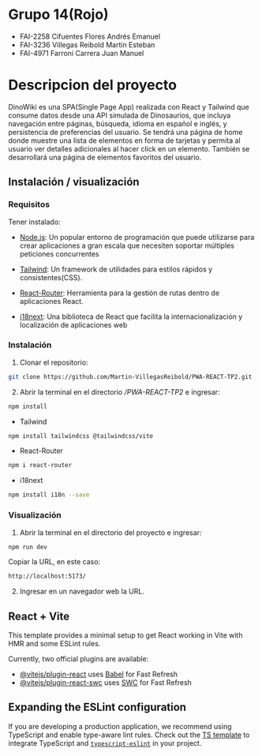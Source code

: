 # Grupo 14(Rojo)

- FAI-2258 Cifuentes Flores Andrés Emanuel
- FAI-3236 Villegas Reibold Martin Esteban
- FAI-4971 Farroni Carrera Juan Manuel

# Descripcion del proyecto

DinoWiki es una SPA(Single Page App) realizada con React y Tailwind que consume datos desde una API simulada de 
Dinosaurios, que incluya navegación entre páginas, búsqueda, idioma en español e inglés, y persistencia de 
preferencias del usuario. Se tendrá una página de home donde muestre una lista de elementos en forma de tarjetas 
y permita al usuario ver detalles adicionales al hacer click en un elemento. También se desarrollará una página 
de elementos favoritos del usuario.


## Instalación / visualización

### Requisitos

Tener instalado:

- [Node.js](https://nodejs.org/): Un popular entorno de programación que puede utilizarse para crear aplicaciones a gran escala que necesiten soportar múltiples peticiones concurrentes

- [Tailwind](https://tailwindcss.com): Un framework de utilidades para estilos rápidos y consistentes(CSS).

- [React-Router](https://reactrouter.com): Herramienta para la gestión de rutas dentro de aplicaciones React.

- [i18next](https://www.i18next.com): Una biblioteca de React que facilita la internacionalización y localización de aplicaciones web

### Instalación

1. Clonar el repositorio:

```bash
git clone https://github.com/Martin-VillegasReibold/PWA-REACT-TP2.git
```

2. Abrir la terminal en el directorio _/PWA-REACT-TP2_ e ingresar:

```bash
npm install
```
- Tailwind

```bash
npm install tailwindcss @tailwindcss/vite
```
- React-Router

```bash
npm i react-router
```
- i18next

```bash
npm install i18n --save
```

### Visualización

1. Abrir la terminal en el directorio del proyecto e ingresar:

```bash
npm run dev
```

Copiar la URL, en este caso:

```bash
http://localhost:5173/
```

2. Ingresar en un navegador web la URL.


## React + Vite

This template provides a minimal setup to get React working in Vite with HMR and some ESLint rules.

Currently, two official plugins are available:

- [@vitejs/plugin-react](https://github.com/vitejs/vite-plugin-react/blob/main/packages/plugin-react/README.md) uses [Babel](https://babeljs.io/) for Fast Refresh
- [@vitejs/plugin-react-swc](https://github.com/vitejs/vite-plugin-react-swc) uses [SWC](https://swc.rs/) for Fast Refresh

## Expanding the ESLint configuration

If you are developing a production application, we recommend using TypeScript and enable type-aware lint rules. Check out the [TS template](https://github.com/vitejs/vite/tree/main/packages/create-vite/template-react-ts) to integrate TypeScript and [`typescript-eslint`](https://typescript-eslint.io) in your project.